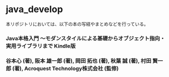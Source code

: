 # java_develop

本リポジトリにおいては、以下の本の写経やまとめなどを行っている。

### Java本格入門 ～モダンスタイルによる基礎からオブジェクト指向・実用ライブラリまで Kindle版
### 谷本心  (著), 阪本 雄一郎 (著), 岡田 拓也 (著), 秋葉 誠 (著), 村田 賢一郎 (著), Acroquest Technology株式会社 (監修) 
